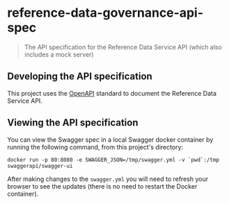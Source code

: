 # reference-data-governance-api-spec

>The API specification for the Reference Data Service API (which also includes a mock server)

## Developing the API specification

This project uses the [OpenAPI](https://github.com/OAI/OpenAPI-Specification/blob/master/versions/3.0.0.md) standard to document the Reference Data Service API.

## Viewing the API specification

You can view the Swagger spec in a local Swagger docker container by running the following command, from this project's directory:

```
docker run -p 80:8080 -e SWAGGER_JSON=/tmp/swagger.yml -v `pwd`:/tmp swaggerapi/swagger-ui
```

After making changes to the `swagger.yml` you will need to refresh your browser to see the updates (there is no need to restart the Docker container).
